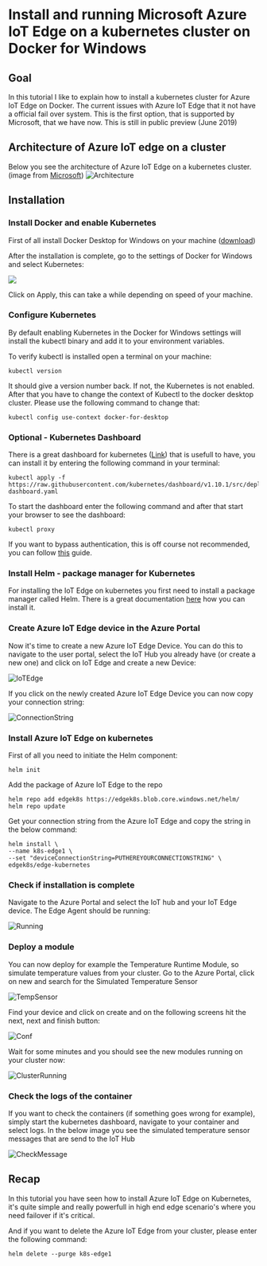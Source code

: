 # Install and running Microsoft Azure IoT Edge on a kubernetes cluster on Docker for Windows

## Goal

In this tutorial I like to explain how to install a kubernetes cluster for Azure IoT Edge on Docker. The current issues with Azure IoT Edge that it not have a official fail over system. This is the first option, that is supported by Microsoft, that we have now. This is still in public preview (June 2019)

## Architecture of Azure IoT edge on a cluster

Below you see the architecture of Azure IoT Edge on a kubernetes cluster. (image from [Microsoft](https://docs.microsoft.com/en-us/azure/iot-edge/how-to-install-iot-edge-kubernetes))
![Architecture](https://github.com/rploeg/Azure-IoT-Edge-on-kubernetes/blob/master/k8s-arch.png)

## Installation

### Install Docker and enable Kubernetes
First of all install Docker Desktop for Windows on your machine ([download](https://docs.docker.com/docker-for-windows/install/))

After the installation is complete, go to the settings of Docker for Windows and select Kubernetes:

![](https://github.com/rploeg/Azure-IoT-Edge-on-kubernetes/blob/master/SettingKubernetesDocker.png)

Click on Apply, this can take a while depending on speed of your machine. 

### Configure Kubernetes

By default enabling Kubernetes in the Docker for Windows settings will install the kubectl binary and add it to your environment variables.

To verify kubectl is installed open a terminal on your machine:

```
kubectl version
```
It should give a version number back. If not, the Kubernetes is not enabled. After that you have to change the context of Kubectl to the docker desktop cluster. Please use the following command to change that:

```
kubectl config use-context docker-for-desktop
```

### Optional - Kubernetes Dashboard

There is a great dashboard for kubernetes ([Link](https://github.com/kubernetes/dashboard)) that is usefull to have, you can install it by entering the following command in your terminal:

```
kubectl apply -f https://raw.githubusercontent.com/kubernetes/dashboard/v1.10.1/src/deploy/recommended/kubernetes-dashboard.yaml
```

To start the dashboard enter the following command and after that start your browser to see the dashboard:

```
kubectl proxy
```
If you want to bypass authentication, this is off course not recommended, you can follow [this](https://devblogs.microsoft.com/premier-developer/bypassing-authentication-for-the-local-kubernetes-cluster-dashboard/) guide. 

### Install Helm - package manager for Kubernetes

For installing the IoT Edge on kubernetes you first need to install a package manager called Helm. There is a great documentation [here](https://helm.sh/docs/using_helm/#quickstart-guide) how you can install it. 


### Create Azure IoT Edge device in the Azure Portal

Now it's time to create a new Azure IoT Edge Device. You can do this to navigate to the user portal, select the IoT Hub you already have (or create a new one) and click on IoT Edge and create a new Device:

![IoTEdge](https://github.com/rploeg/Azure-IoT-Edge-on-kubernetes/blob/master/CreateAzureIoTEdge.png)

If you click on the newly created Azure IoT Edge Device you can now copy your connection string:

![ConnectionString](https://github.com/rploeg/Azure-IoT-Edge-on-kubernetes/blob/master/CopyConnectionString.png)

### Install Azure IoT Edge on kubernetes

First of all you need to initiate the Helm component:

```
helm init
```

Add the package of Azure IoT Edge to the repo

```
helm repo add edgek8s https://edgek8s.blob.core.windows.net/helm/
helm repo update
```

Get your connection string from the Azure IoT Edge and copy the string in the below command:

```
helm install \
--name k8s-edge1 \
--set "deviceConnectionString=PUTHEREYOURCONNECTIONSTRING" \
edgek8s/edge-kubernetes
```

### Check if installation is complete

Navigate to the Azure Portal and select the IoT hub and your IoT Edge device. The Edge Agent should be running:

![Running](https://github.com/rploeg/Azure-IoT-Edge-on-kubernetes/blob/master/runningcluster.png)


### Deploy a module
You can now deploy for example the Temperature Runtime Module, so simulate temperature values from your cluster. Go to the Azure Portal, click on new and search for the Simulated Temperature Sensor

![TempSensor](https://github.com/rploeg/Azure-IoT-Edge-on-kubernetes/blob/master/NewSimulateTempSensor.png)

Find your device and click on create and on the following screens hit the next, next and finish button:

![Conf](https://github.com/rploeg/Azure-IoT-Edge-on-kubernetes/blob/master/CreateSimulateTempSensor.png)

Wait for some minutes and you should see the new modules running on your cluster now:

![ClusterRunning](https://github.com/rploeg/Azure-IoT-Edge-on-kubernetes/blob/master/RunningModules.png)

### Check the logs of the container

If you want to check the containers (if something goes wrong for example), simply start the kubernetes dashboard, navigate to your container and select logs. In the below image you see the simulated temperature sensor messages that are send to the IoT Hub

![CheckMessage](https://github.com/rploeg/Azure-IoT-Edge-on-kubernetes/blob/master/CheckMessagesSend.png)

## Recap

In this tutorial you have seen how to install Azure IoT Edge on Kubernetes, it's quite simple and really powerfull in high end edge scenario's where you need failover if it's critical.

And if you want to delete the Azure IoT Edge from your cluster, please enter the following command:

```
helm delete --purge k8s-edge1
```
